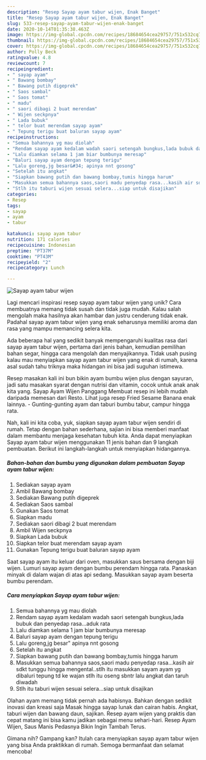 ```yaml
---
description: "Resep Sayap ayam tabur wijen, Enak Banget"
title: "Resep Sayap ayam tabur wijen, Enak Banget"
slug: 533-resep-sayap-ayam-tabur-wijen-enak-banget
date: 2020-10-14T01:35:38.463Z
image: https://img-global.cpcdn.com/recipes/18684654cea29757/751x532cq70/sayap-ayam-tabur-wijen-foto-resep-utama.jpg
thumbnail: https://img-global.cpcdn.com/recipes/18684654cea29757/751x532cq70/sayap-ayam-tabur-wijen-foto-resep-utama.jpg
cover: https://img-global.cpcdn.com/recipes/18684654cea29757/751x532cq70/sayap-ayam-tabur-wijen-foto-resep-utama.jpg
author: Polly Beck
ratingvalue: 4.8
reviewcount: 7
recipeingredient:
- " sayap ayam"
- " Bawang bombay"
- " Bawang putih digeprek"
- " Saos sambal"
- " Saos tomat"
- " madu"
- " saori dibagi 2 buat merendam"
- " Wijen seckpnya"
- " Lada bubuk"
- " telor buat merendam sayap ayam"
- " Tepung terigu buat baluran sayap ayam"
recipeinstructions:
- "Semua bahannya yg mau diolah"
- "Rendam sayap ayam kedalam wadah saori setengah bungkus,lada bubuk dan penyedap rasa...aduk rata"
- "Lalu diamkan selama 1 jam biar bumbunya meresap"
- "Baluri sayap ayam dengan tepung terigu"
- "Lalu goreng,jg besar&#34; apinya nnt gosong"
- "Setelah itu angkat"
- "Siapkan bawang putih dan bawang bombay,tumis hingga harum"
- "Masukkan semua bahannya saos,saori madu penyedap rasa...kasih air sdkt tunggu hingga mengental..stlh itu masukkan sayam ayam yg dibaluri tepung td ke wajan stlh itu oseng sbntr lalu angkat dan taruh diwadah"
- "Stlh itu taburi wijen sesuai selera...siap untuk disajikan"
categories:
- Resep
tags:
- sayap
- ayam
- tabur

katakunci: sayap ayam tabur 
nutrition: 171 calories
recipecuisine: Indonesian
preptime: "PT37M"
cooktime: "PT43M"
recipeyield: "2"
recipecategory: Lunch

---
```



![Sayap ayam tabur wijen](https://img-global.cpcdn.com/recipes/18684654cea29757/751x532cq70/sayap-ayam-tabur-wijen-foto-resep-utama.jpg)

Lagi mencari inspirasi resep sayap ayam tabur wijen yang unik? Cara membuatnya memang tidak susah dan tidak juga mudah. Kalau salah mengolah maka hasilnya akan hambar dan justru cenderung tidak enak. Padahal sayap ayam tabur wijen yang enak seharusnya memiliki aroma dan rasa yang mampu memancing selera kita.

Ada beberapa hal yang sedikit banyak mempengaruhi kualitas rasa dari sayap ayam tabur wijen, pertama dari jenis bahan, kemudian pemilihan bahan segar, hingga cara mengolah dan menyajikannya. Tidak usah pusing kalau mau menyiapkan sayap ayam tabur wijen yang enak di rumah, karena asal sudah tahu triknya maka hidangan ini bisa jadi suguhan istimewa.

Resep masakan kali ini bun bikin ayam bumbu wijen plus dengan sayuran, jadi satu masakan syarat dengan nutrisi dan vitamin, cocok untuk anak anak kita yang. Sayap Ayam Wijen Panggang Membuat resep ini lebih mudah daripada memesan dari Resto. Lihat juga resep Fried Sesame Banana enak lainnya. - Gunting-gunting ayam dan taburi bumbu tabur, campur hingga rata.


Nah, kali ini kita coba, yuk, siapkan sayap ayam tabur wijen sendiri di rumah. Tetap dengan bahan sederhana, sajian ini bisa memberi manfaat dalam membantu menjaga kesehatan tubuh kita. Anda dapat menyiapkan Sayap ayam tabur wijen menggunakan 11 jenis bahan dan 9 langkah pembuatan. Berikut ini langkah-langkah untuk menyiapkan hidangannya.

<!--inarticleads1-->

##### Bahan-bahan dan bumbu yang digunakan dalam pembuatan Sayap ayam tabur wijen:

1. Sediakan  sayap ayam
1. Ambil  Bawang bombay
1. Sediakan  Bawang putih digeprek
1. Sediakan  Saos sambal
1. Gunakan  Saos tomat
1. Siapkan  madu
1. Sediakan  saori dibagi 2 buat merendam
1. Ambil  Wijen seckpnya
1. Siapkan  Lada bubuk
1. Siapkan  telor buat merendam sayap ayam
1. Gunakan  Tepung terigu buat baluran sayap ayam


Saat sayap ayam itu keluar dari oven, masukkan saus bersama dengan biji wijen. Lumuri sayap ayam dengan bumbu perendam hingga rata. Panaskan minyak di dalam wajan di atas api sedang. Masukkan sayap ayam beserta bumbu perendam. 

<!--inarticleads2-->

##### Cara menyiapkan Sayap ayam tabur wijen:

1. Semua bahannya yg mau diolah
1. Rendam sayap ayam kedalam wadah saori setengah bungkus,lada bubuk dan penyedap rasa...aduk rata
1. Lalu diamkan selama 1 jam biar bumbunya meresap
1. Baluri sayap ayam dengan tepung terigu
1. Lalu goreng,jg besar&#34; apinya nnt gosong
1. Setelah itu angkat
1. Siapkan bawang putih dan bawang bombay,tumis hingga harum
1. Masukkan semua bahannya saos,saori madu penyedap rasa...kasih air sdkt tunggu hingga mengental..stlh itu masukkan sayam ayam yg dibaluri tepung td ke wajan stlh itu oseng sbntr lalu angkat dan taruh diwadah
1. Stlh itu taburi wijen sesuai selera...siap untuk disajikan


Olahan ayam memang tidak pernah ada habisnya. Bahkan dengan sedikit inovasi dan kreasi saja Masak hingga sayap lunak dan cairan habis. Angkat, taburi wijen dan bawang daun, sajikan. Resep ayam wijen yang praktis dan cepat matang ini bisa kamu jadikan sebagai menu sehari-hari. Resep Ayam Wijen, Saus Manis Pedasnya Bikin Ingin Tambah Terus. 

Gimana nih? Gampang kan? Itulah cara menyiapkan sayap ayam tabur wijen yang bisa Anda praktikkan di rumah. Semoga bermanfaat dan selamat mencoba!

